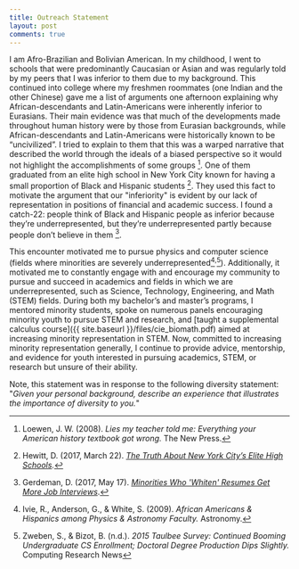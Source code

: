 ```yaml
---
title: Outreach Statement
layout: post
comments: true
---
```


I am Afro-Brazilian and Bolivian American. In my childhood, I went to schools that were predominantly Caucasian or Asian and was regularly told by my peers that I was inferior to them due to my background. This continued into college where my freshmen roommates (one Indian and the other Chinese) gave me a list of arguments one afternoon explaining why African-descendants and Latin-Americans were inherently inferior to Eurasians. Their main evidence was that much of the developments made throughout human history were by those from Eurasian backgrounds, while African-descendants and Latin-Americans were historically known to be “uncivilized”. I tried to explain to them that this was a warped narrative that described the world through the ideals of a biased perspective so it would not highlight the accomplishments of some groups [^1]. One of them graduated from an elite high school in New York City known for having a small proportion of Black and Hispanic students [^2]. They used this fact to motivate the argument that our "inferiority" is evident by our lack of representation in positions of financial and academic success. 
I found a catch-22: people think of Black and Hispanic people as inferior because they’re underrepresented, but they’re underrepresented partly because people don’t believe in them [^3]. 

This encounter motivated me to pursue physics and computer science (fields where minorities are severely underrepresented[^4]$^,$[^5]). Additionally, it motivated me to constantly engage with and encourage my community to pursue and succeed in academics and fields in which we are underrepresented, such as Science, Technology, Engineering, and Math (STEM) fields. During both my bachelor’s and master’s programs, I mentored minority students, spoke on numerous panels encouraging minority youth to pursue STEM and research, and [taught a supplemental calculus course]({{ site.baseurl }}/files/cie_biomath.pdf) aimed at increasing minority representation in STEM. Now, committed to increasing minority representation generally, I continue to provide advice, mentorship, and evidence for youth interested in pursuing academics, STEM, or research but unsure of their ability.

[^1]: Loewen, J. W. (2008). <em>Lies my teacher told me: Everything your American history textbook got wrong.</em> The New Press.
[^2]: Hewitt, D. (2017, March 22). <em><a href="https://www.nytimes.com/2017/03/22/opinion/the-truth-about-new-york-citys-elite-high-schools.html">The Truth About New York City’s Elite High Schools</a>.</em>
[^3]: Gerdeman, D. (2017, May 17). <em><a href="https://www.forbes.com/sites/hbsworkingknowledge/2017/05/17/minorities-who-whiten-resumes-get-more-job-interviews/">Minorities Who 'Whiten' Resumes Get More Job Interviews</a></em>.
[^4]: Ivie, R., Anderson, G., & White, S. (2009). <em>African Americans & Hispanics among Physics & Astronomy Faculty.</em> Astronomy.
[^5]: Zweben, S., & Bizot, B. (n.d.). <em>2015 Taulbee Survey: Continued Booming Undergraduate CS Enrollment; Doctoral Degree Production Dips Slightly.</em> Computing Research News

Note, this statement was in response to the following diversity statement:
"*Given your personal background, describe an experience that illustrates the importance of diversity to you.*"
